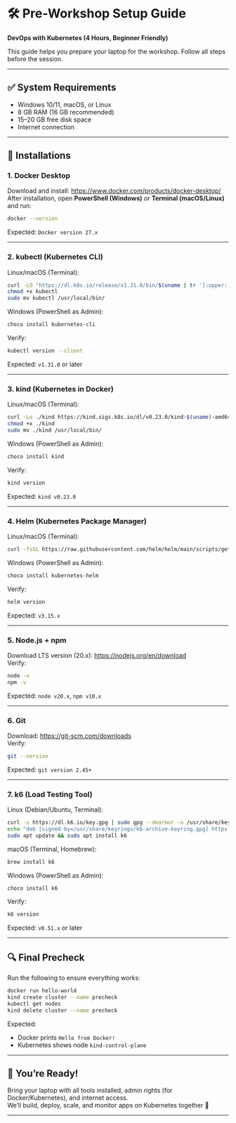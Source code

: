 # 🛠 Pre-Workshop Setup Guide  
**DevOps with Kubernetes (4 Hours, Beginner Friendly)**  

This guide helps you prepare your laptop for the workshop. Follow all steps before the session.  

---

## ✅ System Requirements
- Windows 10/11, macOS, or Linux  
- 8 GB RAM (16 GB recommended)  
- 15–20 GB free disk space  
- Internet connection  

---

## 🔽 Installations

### 1. Docker Desktop
Download and install: https://www.docker.com/products/docker-desktop/  
After installation, open **PowerShell (Windows)** or **Terminal (macOS/Linux)** and run:
```sh
docker --version
```
Expected: `Docker version 27.x`  

---

### 2. kubectl (Kubernetes CLI)
Linux/macOS (Terminal):
```sh
curl -LO "https://dl.k8s.io/release/v1.31.0/bin/$(uname | tr '[:upper:]' '[:lower:]')/amd64/kubectl"
chmod +x kubectl
sudo mv kubectl /usr/local/bin/
```
Windows (PowerShell as Admin):
```powershell
choco install kubernetes-cli
```
Verify:
```sh
kubectl version --client
```
Expected: `v1.31.0` or later  

---

### 3. kind (Kubernetes in Docker)
Linux/macOS (Terminal):
```sh
curl -Lo ./kind https://kind.sigs.k8s.io/dl/v0.23.0/kind-$(uname)-amd64
chmod +x ./kind
sudo mv ./kind /usr/local/bin/
```
Windows (PowerShell as Admin):
```powershell
choco install kind
```
Verify:
```sh
kind version
```
Expected: `kind v0.23.0`  

---

### 4. Helm (Kubernetes Package Manager)
Linux/macOS (Terminal):
```sh
curl -fsSL https://raw.githubusercontent.com/helm/helm/main/scripts/get-helm-3 | bash
```
Windows (PowerShell as Admin):
```powershell
choco install kubernetes-helm
```
Verify:
```sh
helm version
```
Expected: `v3.15.x`  

---

### 5. Node.js + npm
Download LTS version (20.x): https://nodejs.org/en/download  
Verify:
```sh
node -v
npm -v
```
Expected: `node v20.x`, `npm v10.x`  

---

### 6. Git
Download: https://git-scm.com/downloads  
Verify:
```sh
git --version
```
Expected: `git version 2.45+`  

---

### 7. k6 (Load Testing Tool)
Linux (Debian/Ubuntu, Terminal):
```sh
curl -s https://dl.k6.io/key.gpg | sudo gpg --dearmor -o /usr/share/keyrings/k6-archive-keyring.gpg
echo "deb [signed-by=/usr/share/keyrings/k6-archive-keyring.gpg] https://dl.k6.io/deb stable main" | sudo tee /etc/apt/sources.list.d/k6.list
sudo apt update && sudo apt install k6
```
macOS (Terminal, Homebrew):
```sh
brew install k6
```
Windows (PowerShell as Admin):
```powershell
choco install k6
```
Verify:
```sh
k6 version
```
Expected: `v0.51.x` or later  

---

## 🔍 Final Precheck
Run the following to ensure everything works:
```sh
docker run hello-world
kind create cluster --name precheck
kubectl get nodes
kind delete cluster --name precheck
```
Expected:  
- Docker prints `Hello from Docker!`  
- Kubernetes shows node `kind-control-plane`  

---

## 🎉 You’re Ready!
Bring your laptop with all tools installed, admin rights (for Docker/Kubernetes), and internet access.  
We’ll build, deploy, scale, and monitor apps on Kubernetes together 🚀  

---
